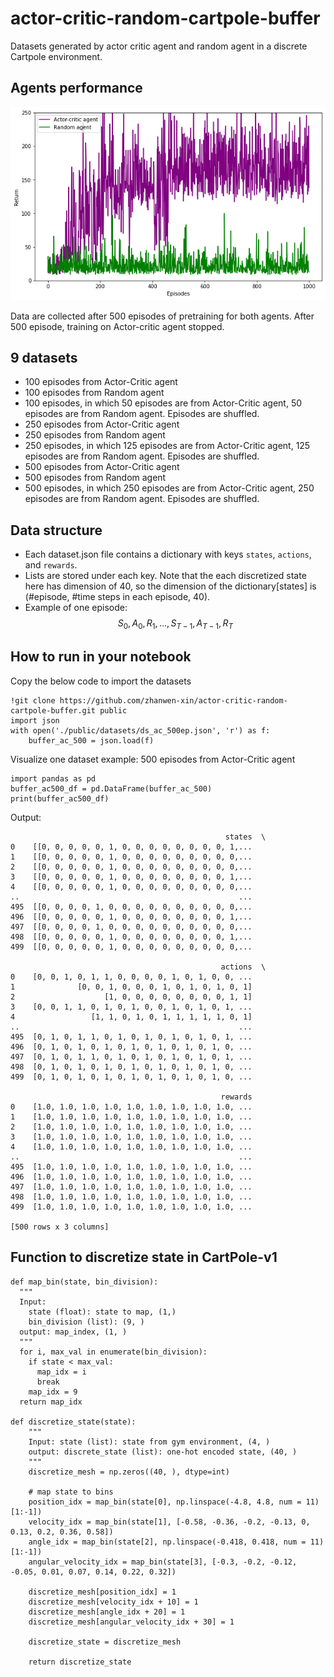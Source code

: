 # actor-critic-random-cartpole-buffer
Datasets generated by actor critic agent and random agent in a discrete Cartpole environment.

## Agents performance
![Alt text](https://github.com/zhanwen-xin/actor-critic-random-cartpole-buffer/blob/main/pic/returns.png)

Data are collected after 500 episodes of pretraining for both agents. After 500 episode, training on Actor-critic agent stopped.

## 9 datasets
- 100 episodes from Actor-Critic agent
- 100 episodes from Random agent
- 100 episodes, in which 50 episodes are from Actor-Critic agent, 50 episodes are from Random agent. Episodes are shuffled.
- 250 episodes from Actor-Critic agent
- 250 episodes from Random agent
- 250 episodes, in which 125 episodes are from Actor-Critic agent, 125 episodes are from Random agent. Episodes are shuffled.
- 500 episodes from Actor-Critic agent
- 500 episodes from Random agent
- 500 episodes, in which 250 episodes are from Actor-Critic agent, 250 episodes are from Random agent. Episodes are shuffled.

## Data structure
- Each dataset.json file contains a dictionary with keys `states`, `actions`, and `rewards`. 
- Lists are stored under each key. Note that the each discretized state here has dimension of 40, so the dimension of the dictionary[states] is (#episode, #time steps in each episode, 40).
- Example of one episode: $$S_0, A_0, R_1, ..., S_{T-1}, A_{T-1}, R_T$$

## How to run in your notebook
Copy the below code to import the datasets
```
!git clone https://github.com/zhanwen-xin/actor-critic-random-cartpole-buffer.git public
import json
with open('./public/datasets/ds_ac_500ep.json', 'r') as f:
    buffer_ac_500 = json.load(f)
```

Visualize one dataset example: 500 episodes from Actor-Critic agent
```
import pandas as pd
buffer_ac500_df = pd.DataFrame(buffer_ac_500)
print(buffer_ac500_df)
```
Output:
```
                                                states  \
0    [[0, 0, 0, 0, 0, 1, 0, 0, 0, 0, 0, 0, 0, 0, 1,...   
1    [[0, 0, 0, 0, 0, 1, 0, 0, 0, 0, 0, 0, 0, 0, 0,...   
2    [[0, 0, 0, 0, 0, 1, 0, 0, 0, 0, 0, 0, 0, 0, 0,...   
3    [[0, 0, 0, 0, 0, 1, 0, 0, 0, 0, 0, 0, 0, 0, 1,...   
4    [[0, 0, 0, 0, 0, 1, 0, 0, 0, 0, 0, 0, 0, 0, 0,...   
..                                                 ...   
495  [[0, 0, 0, 0, 1, 0, 0, 0, 0, 0, 0, 0, 0, 0, 0,...   
496  [[0, 0, 0, 0, 0, 1, 0, 0, 0, 0, 0, 0, 0, 0, 1,...   
497  [[0, 0, 0, 0, 1, 0, 0, 0, 0, 0, 0, 0, 0, 0, 0,...   
498  [[0, 0, 0, 0, 0, 1, 0, 0, 0, 0, 0, 0, 0, 0, 1,...   
499  [[0, 0, 0, 0, 0, 1, 0, 0, 0, 0, 0, 0, 0, 0, 0,...   

                                               actions  \
0    [0, 0, 1, 0, 1, 1, 0, 0, 0, 0, 1, 0, 1, 0, 0, ...   
1              [0, 0, 1, 0, 0, 0, 1, 0, 1, 0, 1, 0, 1]   
2                    [1, 0, 0, 0, 0, 0, 0, 0, 0, 1, 1]   
3    [0, 0, 1, 1, 0, 1, 0, 1, 0, 0, 1, 0, 1, 0, 1, ...   
4                 [1, 1, 0, 1, 0, 1, 1, 1, 1, 1, 0, 1]   
..                                                 ...   
495  [0, 1, 0, 1, 1, 0, 1, 0, 1, 0, 1, 0, 1, 0, 1, ...   
496  [0, 1, 0, 1, 0, 1, 0, 1, 0, 1, 0, 1, 0, 1, 0, ...   
497  [0, 1, 0, 1, 1, 0, 1, 0, 1, 0, 1, 0, 1, 0, 1, ...   
498  [0, 1, 0, 1, 0, 1, 0, 1, 0, 1, 0, 1, 0, 1, 0, ...   
499  [0, 1, 0, 1, 0, 1, 0, 1, 0, 1, 0, 1, 0, 1, 0, ...   

                                               rewards  
0    [1.0, 1.0, 1.0, 1.0, 1.0, 1.0, 1.0, 1.0, 1.0, ...  
1    [1.0, 1.0, 1.0, 1.0, 1.0, 1.0, 1.0, 1.0, 1.0, ...  
2    [1.0, 1.0, 1.0, 1.0, 1.0, 1.0, 1.0, 1.0, 1.0, ...  
3    [1.0, 1.0, 1.0, 1.0, 1.0, 1.0, 1.0, 1.0, 1.0, ...  
4    [1.0, 1.0, 1.0, 1.0, 1.0, 1.0, 1.0, 1.0, 1.0, ...  
..                                                 ...  
495  [1.0, 1.0, 1.0, 1.0, 1.0, 1.0, 1.0, 1.0, 1.0, ...  
496  [1.0, 1.0, 1.0, 1.0, 1.0, 1.0, 1.0, 1.0, 1.0, ...  
497  [1.0, 1.0, 1.0, 1.0, 1.0, 1.0, 1.0, 1.0, 1.0, ...  
498  [1.0, 1.0, 1.0, 1.0, 1.0, 1.0, 1.0, 1.0, 1.0, ...  
499  [1.0, 1.0, 1.0, 1.0, 1.0, 1.0, 1.0, 1.0, 1.0, ...  

[500 rows x 3 columns]
```

## Function to discretize state in CartPole-v1
```
def map_bin(state, bin_division):
  """
  Input: 
    state (float): state to map, (1,)
    bin_division (list): (9, )
  output: map_index, (1, )
  """
  for i, max_val in enumerate(bin_division):
    if state < max_val:
      map_idx = i
      break
    map_idx = 9
  return map_idx
 
def discretize_state(state):
    """
    Input: state (list): state from gym environment, (4, )
    output: discrete_state (list): one-hot encoded state, (40, )
    """
    discretize_mesh = np.zeros((40, ), dtype=int)

    # map state to bins
    position_idx = map_bin(state[0], np.linspace(-4.8, 4.8, num = 11)[1:-1])
    velocity_idx = map_bin(state[1], [-0.58, -0.36, -0.2, -0.13, 0, 0.13, 0.2, 0.36, 0.58])
    angle_idx = map_bin(state[2], np.linspace(-0.418, 0.418, num = 11)[1:-1])
    angular_velocity_idx = map_bin(state[3], [-0.3, -0.2, -0.12, -0.05, 0.01, 0.07, 0.14, 0.22, 0.32])

    discretize_mesh[position_idx] = 1
    discretize_mesh[velocity_idx + 10] = 1
    discretize_mesh[angle_idx + 20] = 1
    discretize_mesh[angular_velocity_idx + 30] = 1

    discretize_state = discretize_mesh

    return discretize_state
```

